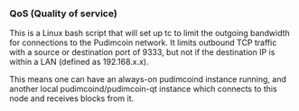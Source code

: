 ### QoS (Quality of service) ###

This is a Linux bash script that will set up tc to limit the outgoing bandwidth for connections to the Pudimcoin network. It limits outbound TCP traffic with a source or destination port of 9333, but not if the destination IP is within a LAN (defined as 192.168.x.x).

This means one can have an always-on pudimcoind instance running, and another local pudimcoind/pudimcoin-qt instance which connects to this node and receives blocks from it.
